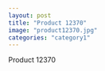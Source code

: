 ```yaml
---
layout: post
title: "Product 12370"
image: "product12370.jpg"
categories: "category1"
---
```

Product 12370
